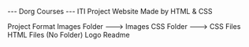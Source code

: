 
--- Dorg Courses ---
ITI Project Website Made by HTML & CSS

Project Format
Images Folder ---> Images
CSS Folder ---> CSS Files
HTML Files (No Folder)
Logo
Readme
